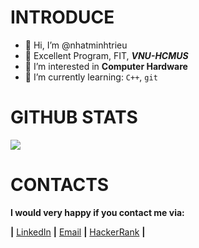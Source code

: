 # INTRODUCE
- 👋 Hi, I’m @nhatminhtrieu
- 📌 Excellent Program, FIT, ***VNU-HCMUS***
- 👀 I’m interested in **Computer Hardware**
- 🌱 I’m currently learning: `C++`, `git`

# GITHUB STATS
[![](https://github-readme-stats.vercel.app/api?username=nhatminhtrieu)](https://github.com/anuraghazra/github-readme-stats)

# CONTACTS
 **I would very happy if you contact me via:<br />**

**|** [LinkedIn](https://www.linkedin.com/in/nhatminhtrieu)
 **|** [Email](mailto:21127112@student.hcmus.edu.vn) **|** [HackerRank](https://www.hackerrank.com/NhatMinhCL9) **|**

